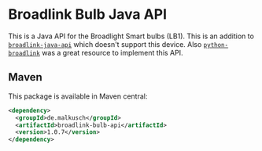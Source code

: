 # Broadlink Bulb Java API

This is a Java API for the Broadlight Smart bulbs (LB1). This is an addition to [`broadlink-java-api`](https://github.com/mob41/broadlink-java-api)
which doesn't support this device. Also [`python-broadlink`](https://github.com/mjg59/python-broadlink/) was a great resource to implement this API.

## Maven

This package is available in Maven central:
```xml maven
<dependency>
  <groupId>de.malkusch</groupId>
  <artifactId>broadlink-bulb-api</artifactId>
  <version>1.0.7</version>
</dependency>
```
